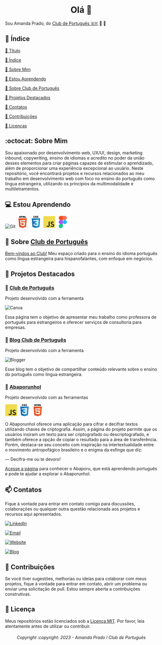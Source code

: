 # <h1 align="center">Olá :wave:</h1>
Sou Amanda Prado, do [Club de Português :brazil:](https://clubdeportugues.com/) :green_heart: :yellow_heart: 

## :bookmark_tabs: Índice 

 [:small_blue_diamond: Título](#olá-wave)
 
 [:small_blue_diamond: Índice](#bookmark_tabs-índice)
 
 [:small_blue_diamond: Sobre Mim](#octocat-sobre-mim)
 
 [:small_blue_diamond: Estou Aprendendo](#computer-estou-aprendendo)
 
 [:small_blue_diamond: Sobre Club de Português](#speech_balloon-sobre-club-de-português)
 
 [:small_blue_diamond: Projetos Destacados](#star2-projetos-destacados)
 
 [:small_blue_diamond: Contatos](#mailbox-contatos)
 
 [:small_blue_diamond: Contribuições](#dancers-contribuições)
 
 [:small_blue_diamond: Licenças](#scroll-licença)

## :octocat: Sobre Mim
Sou apaixonado por desenvolvimento web, UX/UI, design, marketing inbound, copywriting, ensino de idiomas e acredito no poder da união desses elementos para criar páginas capazes de estimular o aprendizado, além de proporcionar uma experiência excepcional ao usuário.
Neste repositório, você encontrará projetos e recursos relacionados ao meu trabalho em desenvolvimento web com foco no ensino do português como língua estrangeira, utilizando os princípios da multimodalidade e multiletramentos.

## :computer: Estou Aprendendo

<img src="https://cdn.jsdelivr.net/gh/devicons/devicon/icons/git/git-original.svg" title="Git" alt="Git" width="40" height="40"/> 

<img src="https://github.com/devicons/devicon/blob/master/icons/html5/html5-original-wordmark.svg" title="HTML" alt="HTML" width="40" height="40"/> 

<img src="https://github.com/devicons/devicon/blob/master/icons/css3/css3-original-wordmark.svg" title="CSS" alt="CSS" width="40" height="40"/> 

<img src="https://github.com/devicons/devicon/blob/master/icons/javascript/javascript-original.svg" title="JavaScript" alt="JavaScript" width="40" height="40"/> 

<img src="https://github.com/devicons/devicon/blob/master/icons/figma/figma-original.svg" title="Figma" alt="Figma" width="40" height="40"/> 

## :speech_balloon: Sobre [Club de Português](https://clubdeportugues.com/) 
[Bem-vindos ao Club!](https://clubdeportugues.com/) Meu espaço criado para o ensino do idioma português como língua estrangeira para hispanofalantes, com enfoque em negócios. 

## :star2: Projetos Destacados

### :small_blue_diamond: [Club de Português](https://clubdeportugues.com/)

Projeto desenvolvido com a ferramenta 

<img src="https://cdn.jsdelivr.net/gh/devicons/devicon/icons/canva/canva-original.svg" title="Canva" alt="Canva" width="40" height="40"/>

Essa página tem o objetivo de apresentar meu trabalho como professora de português para estrangeiros e oferecer serviços de consultoria para empresas.

### :small_blue_diamond: [Blog Club de Português](https://www.blogger.com/u/3/blog/layout/6326097501939774302)

Projeto desenvolvido com a ferramenta 

<img src="https://upload.wikimedia.org/wikipedia/commons/3/31/Blogger.svg" title="Blogger" alt="Blogger" width="40" height="40"/>

Esse blog tem o objetivo de compartilhar conteúdo relevante sobre o ensino do português como língua estrangeira.

### :small_blue_diamond: [Abaporunhol](https://github.com/clubdeportugues/abaporunhol/tree/main#readme)

Projeto desenvolvido com as ferramentas 

<img src="https://github.com/devicons/devicon/blob/master/icons/javascript/javascript-original.svg" title="JavaScript" alt="JavaScript" width="40" height="40"/> <img src="https://github.com/devicons/devicon/blob/master/icons/css3/css3-original-wordmark.svg" title="CSS" alt="CSS" width="40" height="40"/> <img src="https://github.com/devicons/devicon/blob/master/icons/html5/html5-original-wordmark.svg" title="HTML" alt="HTML" width="40" height="40"/>

O Abaporunhol oferece uma aplicação para cifrar e decifrar textos utilizando chaves de criptografia. Assim, a página do projeto permite que os usuários insiram um texto para ser criptografado ou descriptografado, e também oferece a opção de copiar o resultado para a área de transferência. Porém, destaca-se seu conceito com inspiração na intertextualidade entre o movimento antropofágico brasileiro e o enigma da esfinge que diz:

— Decifra-me ou te devoro!

[Acesse a página](https://clubdeportugues.github.io/abaporunhol/) para conhecer o Abaporu, que está aprendendo português e pode te ajudar a explorar o Abaporunhol.

## :mailbox: Contatos

Fique à vontade para entrar em contato comigo para discussões, colaborações ou qualquer outra questão relacionada aos projetos e recursos aqui apresentados.

[![LinkedIn](https://img.shields.io/badge/LinkedIn-Amanda%20Prado-%23001B52?logo=linkedin&style=for-the-badge&logoColor=white)](https://www.linkedin.com/in/amandapradosilva)

[![Email](https://img.shields.io/badge/Email-amanda%40clubdeportugues.com-%2352b128?logo=gmail&style=for-the-badge&logoColor=white)](mailto:amanda@clubdeportugues.com)

[![Website](https://img.shields.io/badge/Website-clubdeportugues.com-%23FFDF00?style=for-the-badge)](https://clubdeportugues.com/)

[![Blog](https://img.shields.io/badge/Blog-clubdeportugues.blogspot.com-%23019B38?logo=blogger&style=for-the-badge&logoColor=white)](https://clubdeportugues.blogspot.com/)

## :dancers: Contribuições
Se você tiver sugestões, melhorias ou ideias para colaborar com meus projetos, fique à vontade para entrar em contato, abrir um problema ou enviar uma solicitação de pull. Estou sempre aberta a contribuições construtivas.

## :scroll: Licença

Meus repositórios estão licenciados sob a [Licença MIT](https://opensource.org/licenses/MIT).
Por favor, leia atentamente antes de utilizar ou contribuir.


<h6 align="center">Copyright :copyright: 2023 - Amanda Prado l Club de Português</h6>
